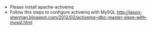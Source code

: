 - Please install apache-activemq
- Follow this steps to configure activemq with MySQL
http://jason-sherman.blogspot.com/2012/02/activemq-jdbc-master-slave-with-mysql.html
